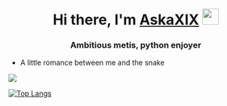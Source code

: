 <h1 align="center">Hi there, I'm <a href="https://daniilshat.ru/" target="_blank">AskaXIX</a> 
<img src="https://github.com/blackcater/blackcater/raw/main/images/Hi.gif" height="32"/></h1>
<h3 align="center">Ambitious metis, python enjoyer</h3>

* A little romance between me and the snake


![](https://github-profile-summary-cards.vercel.app/api/cards/profile-details?username=askaxix&theme=solarized_dark)



[![Top Langs](https://github-readme-stats.vercel.app/api/top-langs/?username=askaxix)](https://github.com/askaxix/github-readme-stats)


